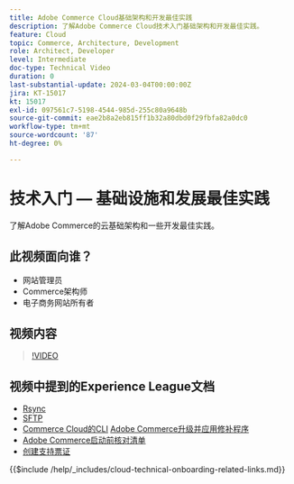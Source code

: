 ```yaml
---
title: Adobe Commerce Cloud基础架构和开发最佳实践
description: 了解Adobe Commerce Cloud技术入门基础架构和开发最佳实践。
feature: Cloud
topic: Commerce, Architecture, Development
role: Architect, Developer
level: Intermediate
doc-type: Technical Video
duration: 0
last-substantial-update: 2024-03-04T00:00:00Z
jira: KT-15017
kt: 15017
exl-id: 097561c7-5198-4544-985d-255c80a9648b
source-git-commit: eae2b8a2eb815ff1b32a80dbd0f29fbfa82a0dc0
workflow-type: tm+mt
source-wordcount: '87'
ht-degree: 0%

---
```


# 技术入门 — 基础设施和发展最佳实践

了解Adobe Commerce的云基础架构和一些开发最佳实践。

## 此视频面向谁？

- 网站管理员
- Commerce架构师
- 电子商务网站所有者

## 视频内容

>[!VIDEO](https://video.tv.adobe.com/v/3427679?learn=on)

## 视频中提到的Experience League文档

- [Rsync](https://experienceleague.adobe.com/docs/commerce-cloud-service/user-guide/develop/deploy/staging-production.html#migrate-files-using-rsync)
- [SFTP](https://experienceleague.adobe.com/docs/commerce-cloud-service/user-guide/develop/secure-connections.html#sftp)
- [Commerce Cloud的CLI](https://experienceleague.adobe.com/docs/commerce-cloud-service/user-guide/dev-tools/cloud-cli/cloud-cli-overview.html)
  [Adobe Commerce升级并应用修补程序](https://experienceleague.adobe.com/docs/commerce-cloud-service/user-guide/develop/upgrade/apply-patches.html)
- [Adobe Commerce启动前核对清单](https://experienceleague.adobe.com/docs/commerce-cloud-service/user-guide/launch/checklist.html)
- [创建支持票证](https://experienceleague.adobe.com/docs/commerce-knowledge-base/kb/help-center-guide/magento-help-center-user-guide.html)

{{$include /help/_includes/cloud-technical-onboarding-related-links.md}}
